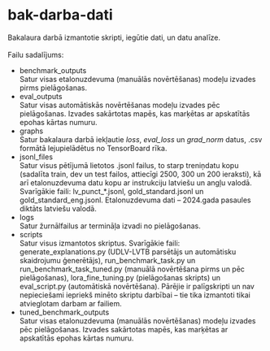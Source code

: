 # bak-darba-dati
Bakalaura darbā izmantotie skripti, iegūtie dati, un datu analīze.<br>
<br>
Failu sadalījums:
- benchmark_outputs<br>
  Satur visas etalonuzdevuma (manuālās novērtēšanas) modeļu izvades pirms pielāgošanas.
- eval_outputs<br>
  Satur visas automātiskās novērtēšanas modeļu izvades pēc pielāgošanas. Izvades sakārtotas mapēs, kas marķētas ar apskatītās epohas kārtas numuru.
- graphs<br>
  Satur bakalaura darbā iekļautie *loss*, *eval_loss* un *grad_norm* datus, .csv formātā lejupielādētus no TensorBoard rīka.
- jsonl_files<br>
  Satur visus pētījumā lietotos .jsonl failus, to starp treniņdatu kopu (sadalīta train, dev un test failos, attiecīgi 2500, 300 un 200 ieraksti), kā arī etalonuzdevuma datu kopu ar instrukciju latviešu un angļu valodā. Svarīgākie faili: lv_punct_*.jsonl, gold_standard.jsonl un gold_standard_eng.jsonl. Etalonuzdevuma dati – 2024.gada pasaules diktāts latviešu valodā.
- logs<br>
  Satur žurnālfailus ar termināļa izvadi no pielāgošanas.
- scripts<br>
  Satur visus izmantotos skriptus. Svarīgākie faili: generate_explanations.py (UDLV-LVTB parsētājs un automātisku skaidrojumu ģenerētājs), run_benchmark_task.py un run_benchmark_task_tuned.py (manuālā novērtēšana pirms un pēc pielāgošanas), lora_fine_tuning.py (pielāgošanas skripts) un eval_script.py (automātiskā novērtēšana). Pārējie ir palīgskripti un nav nepieciešami iepriekš minēto skriptu darbībai – tie tika izmantoti tikai atvieglotam darbam ar failiem.
- tuned_benchmark_outputs<br>
  Satur visas etalonuzdevuma (manuālās novērtēšanas) modeļu izvades pēc pielāgošanas. Izvades sakārtotas mapēs, kas marķētas ar apskatītās epohas kārtas numuru.

